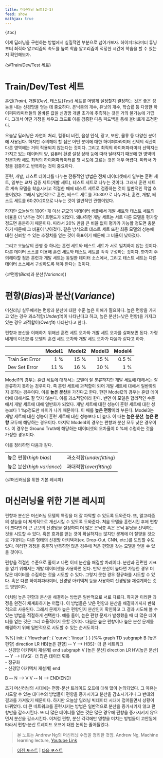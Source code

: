 ```yaml
---
title: 머신러닝 노트(2-1)
feed: show
mathjax: true
---
```


{:toc}

이제 딥러닝을 구현하는 방법에서 실질적인 부분으로 넘어가보자. 하이퍼파라미터 튜닝부터 최적화 알고리즘의 속도를 높여 학습 알고리즘이 적정한 시간에 학습을 할 수 있는지 확인해보자. 

{:#Train/Dev/Test 세트}
# Train/Dev/Test 세트
훈련(_Train_), 개발(_Dev_), 테스트(_Test_) 세트를 어떻게 설정할지 결정하는 것은 좋은 성능을 내는 신경망을 얻는 데 중요하다. 은닉층의 개수, 유닛의 개수, 학습률 등 다양한 하이퍼파라미터들의 올바른 값을 신경망 개발 초기에 추측하는 것은 거의 불가능에 가깝다. 그래서 어떤 가정을 세우고 코드로 이를 검증한 다음 피드백을 통해 올바르게 조정한다.

오늘날 딥러닝은 자연어 처리, 컴퓨터 비전, 음성 인식, 광고, 보안, 물류 등 다양한 분야에 사용된다. 하지만 주의해야 할 점은 어떤 분야에 대한 하이퍼파라미터 선택의 직관이 다른 영역에는 거의 적용되지 않는다는 것이다. 그리고 최적의 하이퍼파라미터 선택지는 가지고 있는 데이터의 양, 컴퓨터 환경 설정 상태 등에 따라 달라지기 때문에 한 영역의 전문가라 해도 최적의 하이퍼파라미터를 첫 시도에 고르는 것은 매우 어렵다. 따라서 가정을 검증하고 반복하는 것이 중요하다.

훈련, 개발, 테스트 데이터를 나누는 전통적인 방법은 전체 데이터셋에서 일부는 훈련 세트, 일부는 교차 검증 세트(개발 세트), 테스트 세트로 나누는 것이다. 그래서 훈련 세트로 계속 모델을 학습시키고 적절한 때에 테스트 세트로 검증하는 것이 일반적인 작업 흐름이었다. 그래서 일반적으로 훈련, 테스트 세트를 70:30으로 나누거나, 훈련, 개발, 테스트 세트를 60:20:20으로 나누는 것이 일반적인 관행이었다.

하지만 오늘날의 100만 개 이상 규모의 빅데이터 샘플에서 개발 세트와 테스트 세트의 비율을 더 낮추는 것이 트렌드가 되었다. 왜냐하면 개발 세트는 서로 다른 모델을 평가할 정도면 충분하기 때문이다. 따라서 20% 만큼 큰 비율 없이 평가가 가능할 정도면 충분하기 때문에 그 비율이 낮아졌다. 같은 방식으로 테스트 세트 또한 최종 모델의 성능에 대한 신뢰할 수 있는 추정치를 얻는 것이 목표이기 때문에 그 비율이 낮아졌다.

그리고 오늘날의 관행 중 하나는 훈련 세트와 테스트 세트가 서로 일치하지 않는 것이다. 다른 데이터 소스를 이용해 훈련 세트와 테스트 세트를 각각 구성하는 것이다. 한가지 주의해야할 점은 훈련과 개발 세트는 동일한 데이터 소스에서, 그리고 테스트 세트는 다른 데이터 소스에서 구성하도록 해야 한다는 것이다. 

{:#편향(_Bias_)과 분산(_Variance_)}
# 편향(_Bias_)과 분산(_Variance_)
머신러닝 실무에서는 편향과 분산에 대한 수준 높은 이해가 필요하다. 높은 편향을 가지고 있는 경우 과소적합(_Underfit_)이 나타난다고 하고, 높은 분산(=낮은 편향)을 가지고 있는 경우 과적합이(_Overfit_) 나타난다고 한다. 

편향과 분산을 이해하기 위해선 훈련 세트 오차와 개발 세트 오차를 살펴보면 된다. 가령 네개의 이진분류 모델의 훈련 세트 오차와 개발 세트 오차가 다음과 같다고 하자.

||Model1|Model2|Model3|Model4|
|-|-:|-:|-:|-:|
|Train Set Error|1 %|15 %|15 %|0.5 %|
|Dev Set Error|11 %|16 %|30 %|1 %|

Model1의 경우는 훈련 세트에 대해서는 모델이 잘 분류하지만 개발 세트에 대해서는 잘 분류하지 못하는 경우이다. 즉 훈련 세트에 과적합이 되어 개발 세트에 대해서 일반화되지 못하는 경우이다. 이를 **높은 분산**을 가진다고 한다. 한편 Model2의 경우는 훈련 데이터에 대해서도 잘 맞지 않는다. 이를 과소적합이라 한다. 반면 이 모델은 합리적인 수준에서 개발 세트에 대해 일반화가 되었다. 개발 세트에 대한 성능이 훈련 세트에 대한 성능보다 1 %p정도만 차이가 나기 때문이다. 이 때를 **높은 편향**이라 부른다. Model3는 개발 세트에 대한 성능이 훈련 세트에 대한 성능보다 더 높다. 이 때는 **높은 분산**, **높은 편향** 모두에 해당하는 경우이다. 마지막 Model4의 경우는 편향과 분산 모두 낮은 경우이다. 이 경우는 Ground Truth에 해당하는 데이터셋의 오차율이 0 %에 수렴하는 것을 가정한 경우이다. 

이를 정리하면 다음과 같다.

|||
|-|-|
|높은 편향(_high bias_)|과소적합(_underfitting_)|
|높은 분산(_high variance_)|과대적합(_overfitting_)|

{:#머신러닝을 위한 기본 레시피}
# 머신러닝을 위한 기본 레시피
편향과 분산은 머신러닝 모델의 특징을 더 잘 파악할 수 있도록 도와준다. 또, 알고리즘의 성능을 더 체계적으로 개선시킬 수 있도록 도와준다. 처음 모델을 훈련시킨 후에 편향이 크다면 더 큰 규모의 신경망을 설정하여 더 많은 은닉층 혹은 은닉 유닛을 선택하는 것을 시도할 수 있다. 혹은 효과를 얻는 것이 확실하지는 않지만 문제에 더 잘맞을 것으로 기대되는 다른 형태의 신경망 아키텍처(ex. Drop-Out, CNN, etc.)를 도입할 수도 있다. 이러한 과정을 충분히 반복하면 많은 경우에 적은 편향을 갖는 모델을 얻을 수 있을 것이다.

편향을 적절한 수준으로 줄이고 나면 이제 분산을 해결할 차례이다. 분산과 관련한 지표를 얻기 위해서는 개발 데이터셋을 사용하면 된다. 만약 분산이 높다면 가능한 경우 더 많은 데이터를 수집하는 것을 시도할 수 있다. 그렇지 못한 경우 정규화를 시도할 수 있다. 혹은 다른 하이퍼파라미터, 신경망 아키텍처 등을 사용하여 신경망을 재설계하는 것도 방법이다.

이처럼 높은 편향과 분산을 해결하는 방법은 일반적으로 서로 다르다. 하지만 이러한 과정을 완전히 체계화하기는 어렵다. 이 방법들은 낮은 편향과 분산을 해결하기까지 반복적으로 사용된다. 그래서 문제가 높은 편향인지 분산인지 확인하고 그 결과 시도해 볼 수 있는 방법을 적절하게 선택한다. 예를 들어, 높은 편향 문제가 발생했을 때 더 많은 데이터를 얻는 것은 그리 효율적이지 못할 것이다. 다음은 높은 편향이나 높은 분산 문제를 해결하기 위해 일반적으로 시도할 수 있는 순서도이다.

<div class="mermaid">
%%{ init: { 'flowchart': { 'curve': 'linear' } } }%%
graph TD
    subgraph B [높은 편향]
        direction LR
        HB[높은 편향] -- Y --> HBS[- 더 큰 네트워크 <br/>- 신경망 아키텍처 재설계]
    end
    subgraph V [높은 분산]
        direction LR
        HV[높은 분산] -- Y --> HVS[- 더 많은 데이터 획득 <br/>- 정규화 <br/>- 신경망 아키텍처 재설계]
    end
    
B -- N --> V
V -- N --> END(END)
</div>

초기 머신러닝의 시대에는 편향-분산 트레이드 오프에 대해 많이 논의되었다. 그 이유는 시도할 수 있는 대다수의 방법들이 편향을 증가시키고 분산을 감소시키거나 그 반대의 결과를 가져왔기 때문이다. 하지만 오늘날 딥러닝 빅데이터 시대에 접어들면서 상황이 바뀌었다. 더 큰 네트워크를 훈련시키는 방법은 일반적으로 분산을 증가시키지 않고 편향만을 감소시킨다. 또 더 많은 데이터를 얻는 것은 많은 경우에 편향을 증가시키지 않으면서 분산을 감소시킨다. 이처럼 편향, 분산 각각에만 영향을 미치는 방법들이 고안됨에 따라서 편향-분산 트레이드 오프에 대한 논의는 줄어들었다.

> 본 노트는 Andrew Ng의 머신러닝 수업을 정리한 것임. 
> Andrew Ng, Machine learning lecture, [Youtube Link](https://www.youtube.com/playlist?list=PLkRLdi-c79HKEWoi4oryj-Cx-e47y_NcM)

> [이전 포스트](https://sol1archive.github.io/note/step1-5) | [다음 포스트](https://sol1archive.github.io/note/step2-2) 